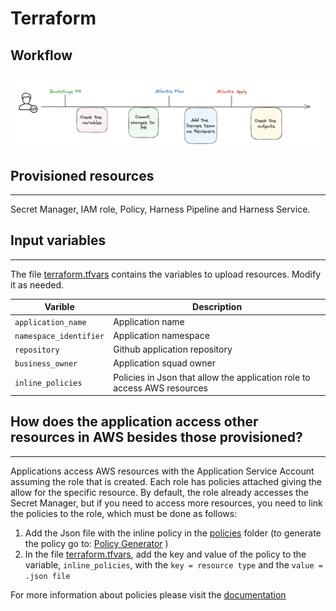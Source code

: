 # Terraform

## Workflow

![Workflow](../../images/workflow.png)


## Provisioned resources
----------------------
Secret Manager,
IAM role, Policy, 
Harness Pipeline and Harness Service.


## Input variables
------------------
The file [terraform.tfvars](./terraform.tfvars) contains the variables to upload resources. Modify it as needed.

| Varible | Description |
| -------- | ----------- |
| `application_name` | Application name |
| `namespace_identifier` | Application namespace |
| `repository` | Github application repository |
| `business_owner` | Application squad owner|
| `inline_policies` | Policies in Json that allow the application role to access AWS resources |



## How does the application access other resources in AWS besides those provisioned?
------------------------------------------------------------------------
Applications access AWS resources with the Application Service Account assuming the role that is created. Each role has policies attached giving the allow for the specific resource. By default, the role already accesses the Secret Manager, but if you need to access more resources, you need to link the policies to the role, which must be done as follows:<br/>

1. Add the Json file with the inline policy in the [policies](policies) folder (to generate the policy go to: [Policy Generator](https://awspolicygen.s3.amazonaws.com/policygen.html) )
2. In the file [terraform.tfvars](./terraform.tfvars), add the key and value of the policy to the variable, `inline_policies`, with the `key = resource type` and the `value = .json file`
 
For more information about policies please visit the [documentation](https://docs.aws.amazon.com/IAM/latest/UserGuide/access_policies_managed-vs-inline.html#:~:text=Creating%20IAM%20policies-,Inline%20policies,-An%20inline%20policy)
